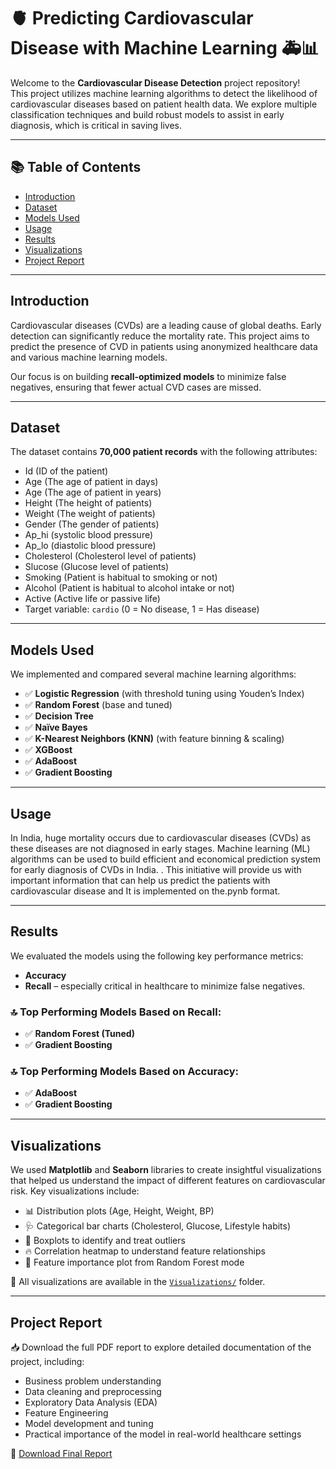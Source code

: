 # 🫀 Predicting Cardiovascular Disease with Machine Learning 🚑📊

Welcome to the **Cardiovascular Disease Detection** project repository!  
This project utilizes machine learning algorithms to detect the likelihood of cardiovascular diseases based on patient health data. We explore multiple classification techniques and build robust models to assist in early diagnosis, which is critical in saving lives.

---

## 📚 Table of Contents

- [Introduction](#introduction)
- [Dataset](#dataset)
- [Models Used](#models-used)
- [Usage](#usage)
- [Results](#results)
- [Visualizations](#visualizations)
- [Project Report](#project-report)

---

## Introduction

Cardiovascular diseases (CVDs) are a leading cause of global deaths. Early detection can significantly reduce the mortality rate. This project aims to predict the presence of CVD in patients using anonymized healthcare data and various machine learning models.

Our focus is on building **recall-optimized models** to minimize false negatives, ensuring that fewer actual CVD cases are missed.

---

## Dataset

The dataset contains **70,000 patient records** with the following attributes:

- Id (ID of the patient)
- Age (The age of patient in days) 
- Age  (The age of patient in years) 
- Height (The height of patients)
- Weight (The weight of patients)
- Gender (The gender of patients) 
- Ap_hi (systolic blood pressure)
- Ap_lo (diastolic blood pressure) 
- Cholesterol (Cholesterol level of patients) 
- Slucose (Glucose level of patients) 
- Smoking (Patient is habitual to smoking or not) 
- Alcohol (Patient is habitual to alcohol intake or not) 
- Active (Active life or passive life)
- Target variable: `cardio` (0 = No disease, 1 = Has disease)

---

## Models Used

We implemented and compared several machine learning algorithms:
- ✅ **Logistic Regression** (with threshold tuning using Youden’s Index)
- ✅ **Random Forest** (base and tuned)
- ✅ **Decision Tree**
- ✅ **Naïve Bayes**
- ✅ **K-Nearest Neighbors (KNN)** (with feature binning & scaling)
- ✅ **XGBoost**
- ✅ **AdaBoost**
- ✅ **Gradient Boosting**

---

## Usage
In India, huge mortality occurs due to cardiovascular diseases (CVDs) as these diseases are 
not diagnosed in early stages. Machine learning (ML) algorithms can be used to build 
efficient and economical prediction system for early diagnosis of CVDs in India. . This 
initiative will provide us with important information that can help us predict the patients with 
cardiovascular disease and It is implemented on the.pynb format.

---

## Results

We evaluated the models using the following key performance metrics:

- **Accuracy**
- **Recall** – especially critical in healthcare to minimize false negatives.

### 🔝 Top Performing Models Based on Recall:
- ✅ **Random Forest (Tuned)**
- ✅ **Gradient Boosting**

### 🔝 Top Performing Models Based on Accuracy:
- ✅ **AdaBoost**
- ✅ **Gradient Boosting**

---

## Visualizations

We used **Matplotlib** and **Seaborn** libraries to create insightful visualizations that helped us understand the impact of different features on cardiovascular risk. Key visualizations include:

- 📊 Distribution plots (Age, Height, Weight, BP)
- 🩺 Categorical bar charts (Cholesterol, Glucose, Lifestyle habits)
- 💉 Boxplots to identify and treat outliers
- 🔥 Correlation heatmap to understand feature relationships
- 🧬 Feature importance plot from Random Forest mode

📁 All visualizations are available in the [`Visualizations/`](Visualizations/) folder.


---

## Project Report

📥 Download the full PDF report to explore detailed documentation of the project, including:

- Business problem understanding  
- Data cleaning and preprocessing  
- Exploratory Data Analysis (EDA)  
- Feature Engineering  
- Model development and tuning  
- Practical importance of the model in real-world healthcare settings

📄 [Download Final Report](CVD_Final%20report.pdf)

